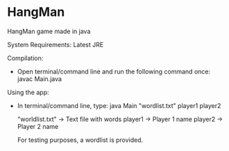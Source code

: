 # HangMan
HangMan game made in java

System Requirements:
Latest JRE

Compilation:
- Open terminal/command line and run the following command once:
  javac Main.java
  
Using the app:
- In terminal/command line, type:
  java Main "wordlist.txt" player1 player2

  "worldlist.txt" -> Text file with words
  player1 -> Player 1 name
  player2 -> Player 2 name

  For testing purposes, a wordlist is provided.
